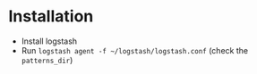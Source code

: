 # Installation

 - Install logstash
 - Run `logstash agent -f ~/logstash/logstash.conf` (check the `patterns_dir`)
